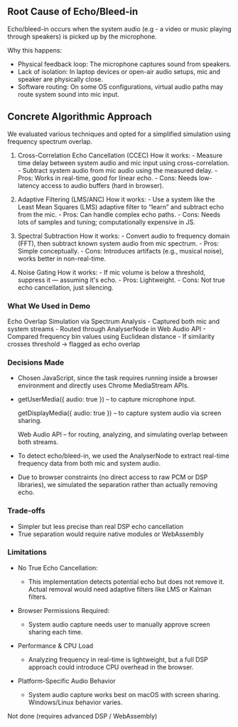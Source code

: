 ## Root Cause of Echo/Bleed-in
Echo/bleed-in occurs when the system audio (e.g - a video or music playing through speakers) is picked up by the microphone.

Why this happens:
 - Physical feedback loop: The microphone captures sound from speakers.
 - Lack of isolation: In laptop devices or open-air audio setups, mic and speaker are physically close.
 - Software routing: On some OS configurations, virtual audio paths may route system sound into mic input.

## Concrete Algorithmic Approach
We evaluated various techniques and opted for a simplified simulation using frequency spectrum overlap.

  1. Cross-Correlation Echo Cancellation (CCEC)
  How it works:
    - Measure time delay between system audio and mic input using cross-correlation.
    - Subtract system audio from mic audio using the measured delay.
    - Pros: Works in real-time, good for linear echo.
    - Cons: Needs low-latency access to audio buffers (hard in browser).


  2. Adaptive Filtering (LMS/ANC)
  How it works:
    - Use a system like the Least Mean Squares (LMS) adaptive filter to “learn” and subtract echo from the mic.
    - Pros: Can handle complex echo paths.
    - Cons: Needs lots of samples and tuning; computationally expensive in JS.


  3. Spectral Subtraction
  How it works:
    - Convert audio to frequency domain (FFT), then subtract known system audio from mic spectrum.
    - Pros: Simple conceptually.
    - Cons: Introduces artifacts (e.g., musical noise), works better in non-real-time.



  4. Noise Gating
  How it works:
    - If mic volume is below a threshold, suppress it — assuming it's echo.
    - Pros: Lightweight.
    - Cons: Not true echo cancellation, just silencing.


### What We Used in Demo
 Echo Overlap Simulation via Spectrum Analysis
    - Captured both mic and system streams
    - Routed through AnalyserNode in Web Audio API
    - Compared frequency bin values using Euclidean distance
    - If similarity crosses threshold → flagged as echo overlap



### Decisions Made
  - Chosen JavaScript, since the task requires running inside a browser environment and directly uses Chrome MediaStream APIs.
  - getUserMedia({ audio: true }) – to capture microphone input.

    getDisplayMedia({ audio: true }) – to capture system audio via screen sharing.

    Web Audio API – for routing, analyzing, and simulating overlap between both streams.

  - To detect echo/bleed-in, we used the AnalyserNode to extract real-time frequency data from both mic and system audio.
  - Due to browser constraints (no direct access to raw PCM or DSP libraries), we simulated the separation rather than actually removing echo.


### Trade-offs
  - Simpler but less precise than real DSP echo cancellation
  - True separation would require native modules or WebAssembly


### Limitations
  - No True Echo Cancellation:
      - This implementation detects potential echo but does not remove it. Actual removal would need adaptive filters like LMS or Kalman filters.
   
  - Browser Permissions Required:
      - System audio capture needs user to manually approve screen sharing each time.

  - Performance & CPU Load
      - Analyzing frequency in real-time is lightweight, but a full DSP approach could introduce CPU overhead in the browser.

  - Platform-Specific Audio Behavior
      - System audio capture works best on macOS with screen sharing. Windows/Linux behavior varies.


Not done (requires advanced DSP / WebAssembly)

